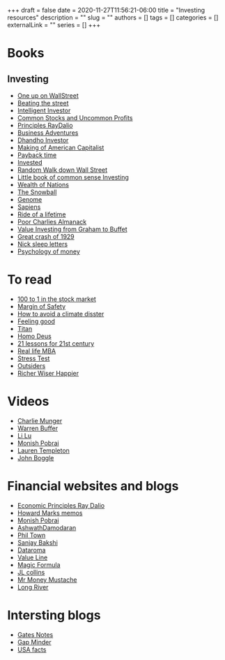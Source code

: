 +++ 
draft = false
date = 2020-11-27T11:56:21-06:00
title = "Investing resources"
description = ""
slug = ""
authors = []
tags = []
categories = []
externalLink = ""
series = []
+++

# Books 

## Investing 
 - [One up on WallStreet](https://www.amazon.com/One-Up-Wall-Street-Already/dp/0743200403)
 - [Beating the street](https://www.amazon.com/Beating-Street-Peter-Lynch/dp/0671891634)
 - [Intelligent Investor](https://www.amazon.com/Intelligent-Investor-Definitive-Investing-Essentials/dp/0060555661)
 - [Common Stocks and Uncommon Profits](https://www.amazon.com/Common-Stocks-Uncommon-Profits-Writings/dp/0471445509)
 - [Principles RayDalio](https://www.amazon.com/Principles-Life-Work-Ray-Dalio/dp/1501124021)
 - [Business Adventures](https://www.amazon.com/Business-Adventures-Twelve-Classic-Street/dp/1497644895)
 - [Dhandho Investor](https://www.amazon.com/Dhandho-Investor-Low-Risk-Method-Returns/dp/047004389X)
 - [Making of American Capitalist](https://www.amazon.com/Buffett-American-Capitalist-Roger-Lowenstein/dp/0812979273)
 - [Payback time](https://www.amazon.com/Payback-Time-Making-Money-Revenge/dp/0307461866)
 - [Invested](https://www.amazon.com/Invested-Warren-Buffett-Charlie-Emotions/dp/0062672657)
 - [Random Walk down Wall Street](https://www.amazon.com/Random-Walk-Down-Wall-Street/dp/0393330338)
 - [Little book of common sense Investing](https://www.amazon.com/Little-Book-Common-Sense-Investing/dp/0470102101)
 - [Wealth of Nations](https://www.amazon.com/Wealth-Nations-Adam-Smith/dp/1505577128)
 - [The Snowball](https://en.wikipedia.org/wiki/The_Snowball:_Warren_Buffett_and_the_Business_of_Life)
 - [Genome](https://www.amazon.com/Genome-Autobiography-Species-23-Chapters/dp/0060894083)
 - [Sapiens](https://www.amazon.com/Sapiens-Humankind-Yuval-Noah-Harari/dp/0062316095)
 - [Ride of a lifetime](https://www.amazon.com/Ride-Lifetime-Lessons-Learned-Company/dp/0399592091)
 - [Poor Charlies Almanack](https://www.amazon.com/Poor-Charlies-Almanack-Charles-Expanded/dp/1578645018)
 - [Value Investing from Graham to Buffet](https://www.amazon.com/Value-Investing-Graham-Buffett-Beyond/dp/0471463396)
 - [Great crash of 1929](https://en.wikipedia.org/wiki/The_Great_Crash,_1929) 
 - [Nick sleep letters](https://igyfoundation.org.uk/wp-content/uploads/2021/03/Full_Collection_Nomad_Letters_.pdf)
 - [Psychology of money](https://www.collaborativefund.com/blog/the-psychology-of-money/)

 # To read
 - [100 to 1 in the stock market](https://www.amazon.com/100-Stock-Market-Distinguished-Opportunities/dp/1626540292)
 - [Margin of Safety](https://www.amazon.com/Margin-Safety-Risk-Averse-Strategies-Thoughtful/dp/0887305105)
 - [How to avoid a climate disster](https://www.amazon.com/How-Avoid-Climate-Disaster-Breakthroughs/dp/059321577X)
 - [Feeling good](https://www.amazon.com/Feeling-Good-New-Mood-Therapy/dp/0380810336)
 - [Titan](https://www.amazon.com/Titan-Life-John-Rockefeller-Sr/dp/1400077303)
 - [Homo Deus](https://www.amazon.com/Homo-Deus-Brief-History-Tomorrow/dp/0062464310)
 - [21 lessons for 21st century](https://www.amazon.com/Lessons-21st-Century-Yuval-Harari/dp/0525512179)
 - [Real life MBA](https://www.amazon.com/Real-Life-MBA-Winning-Building-Growing-ebook/dp/B00OP1FIU2)
 - [Stress Test](https://www.amazon.com/Stress-Test-Reflections-Financial-Crises/dp/0804138613)
 - [Outsiders](https://www.goodreads.com/book/show/13586932-the-outsiders)
 - [Richer Wiser Happier](https://www.williamgreenwrites.com/richer-wiser-happier/)
 
 
# Videos 
  - [Charlie Munger](https://www.youtube.com/watch?v=S9HgIGzOENA)
  - [Warren Buffer](https://www.youtube.com/watch?v=NwwUb_QoF18)
  - [Li Lu](https://www.youtube.com/watch?v=y3c2PKupiu8)
  - [Monish Pobrai](https://www.youtube.com/watch?v=E_nWM4vjgqE)
  - [Lauren Templeton](https://www.youtube.com/watch?v=K-vW9ByuXTE) 
  - [John Boggle](https://www.youtube.com/watch?v=3uJbHREmUs4)


# Financial websites and blogs 
  - [Economic Principles Ray Dalio](https://economicprinciples.org/)
  - [Howard Marks memos](https://www.oaktreecapital.com/insights/howard-marks-memos)
  - [Monish Pobrai](http://www.chaiwithpabrai.com/)
  - [AshwathDamodaran](http://people.stern.nyu.edu/adamodar/New_Home_Page/home.htm)
  - [Phil Town](https://www.ruleoneinvesting.com/)
  - [Sanjay Bakshi](https://fundooprofessor.wordpress.com/)
  - [Dataroma](https://www.dataroma.com/m/home.php)
  - [Value Line](https://www.valueline.com/)
  - [Magic Formula](https://www.magicformulainvesting.com/)
  - [JL collins](https://jlcollinsnh.com/)
  - [Mr Money Mustache](https://www.mrmoneymustache.com/)
  - [Long River](https://www.longriverinv.com/blog/category/Investing)

# Intersting blogs 
- [Gates Notes](https://www.gatesnotes.com)
- [Gap Minder](https://www.gapminder.org)
- [USA facts](https://usafacts.org)